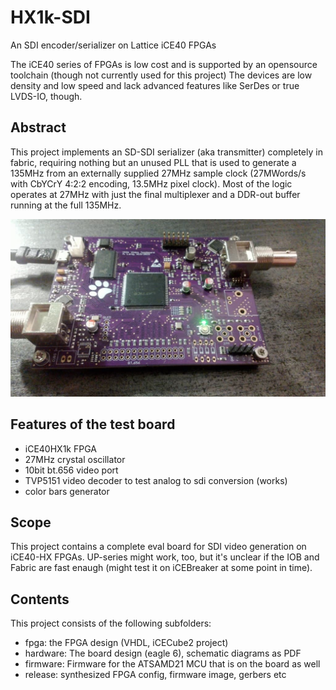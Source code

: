 # HX1k-SDI
An SDI encoder/serializer on Lattice iCE40 FPGAs

The iCE40 series of FPGAs is low cost and is supported by an opensource toolchain (though not currently used for this project)
The devices are low density and low speed and lack advanced features like SerDes or true LVDS-IO, though.

## Abstract
This project implements an SD-SDI serializer (aka transmitter) completely in fabric, requiring nothing but an unused PLL
that is used to generate a 135MHz from an externally supplied 27MHz sample clock (27MWords/s with CbYCrY 4:2:2 encoding, 
13.5MHz pixel clock).
Most of the logic operates at 27MHz with just the final multiplexer and a DDR-out buffer running at the full 135MHz.

![board](board.jpg)

## Features of the test board
 * iCE40HX1k FPGA
 * 27MHz crystal oscillator
 * 10bit bt.656 video port
 * TVP5151 video decoder to test analog to sdi conversion (works)
 * color bars generator
 

## Scope
This project contains a complete eval board for SDI video generation on
iCE40-HX FPGAs. UP-series might work, too, but it's unclear if the IOB and Fabric are fast enaugh
(might test it on iCEBreaker at some point in time).

## Contents
This project consists of the following subfolders:
 * fpga: the FPGA design (VHDL, iCECube2 project)
 * hardware: The board design (eagle 6), schematic diagrams as PDF
 * firmware: Firmware for the ATSAMD21 MCU that is on the board as well
 * release: synthesized FPGA config, firmware image, gerbers etc

